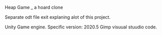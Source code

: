 Heap Game _ a hoard clone

Separate odt file exit explaning alot of this project.

Unity Game engine. Specific version: 2020.5
Gimp
visuual stuudio code.
